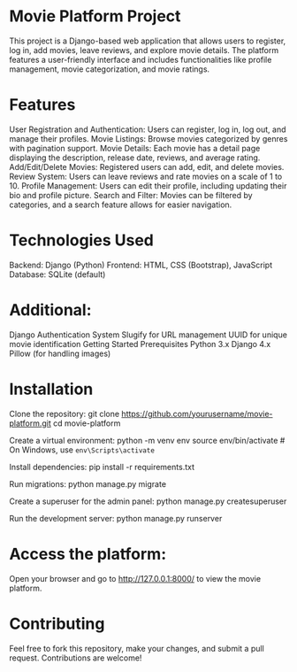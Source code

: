 # Movie Platform Project

This project is a Django-based web application that allows users to register, log in, add movies, leave reviews, and explore movie details. The platform features a user-friendly interface and includes functionalities like profile management, movie categorization, and movie ratings.

# Features
User Registration and Authentication: Users can register, log in, log out, and manage their profiles.
Movie Listings: Browse movies categorized by genres with pagination support.
Movie Details: Each movie has a detail page displaying the description, release date, reviews, and average rating.
Add/Edit/Delete Movies: Registered users can add, edit, and delete movies.
Review System: Users can leave reviews and rate movies on a scale of 1 to 10.
Profile Management: Users can edit their profile, including updating their bio and profile picture.
Search and Filter: Movies can be filtered by categories, and a search feature allows for easier navigation.

# Technologies Used

Backend: Django (Python)
Frontend: HTML, CSS (Bootstrap), JavaScript
Database: SQLite (default)

# Additional:
Django Authentication System
Slugify for URL management
UUID for unique movie identification
Getting Started
Prerequisites
Python 3.x
Django 4.x
Pillow (for handling images)


# Installation

Clone the repository:
git clone https://github.com/yourusername/movie-platform.git
cd movie-platform

Create a virtual environment:
python -m venv env
source env/bin/activate  # On Windows, use `env\Scripts\activate`

Install dependencies:
pip install -r requirements.txt

Run migrations:
python manage.py migrate

Create a superuser for the admin panel:
python manage.py createsuperuser

Run the development server:
python manage.py runserver

# Access the platform:
Open your browser and go to http://127.0.0.1:8000/ to view the movie platform.

# Contributing
Feel free to fork this repository, make your changes, and submit a pull request. Contributions are welcome!
